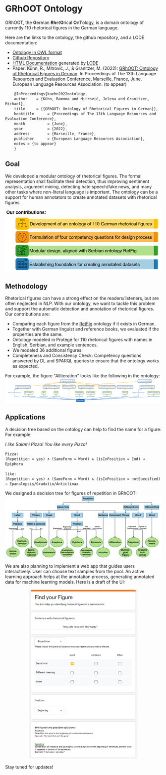 # GRhOOT Ontology

GRhOOT, the **G**erman **Rh**et**O**rical **O**n**T**ology, is a domain ontology of currently 110 rhetorical figures in the German language.

Here are the links to the ontology, the github repository, and a LODE documentation:
* [Ontology in OWL format](https://ramonakuehn.de/grhoot.owl)
* [Github Repository](https://github.com/kuehnram/GRhOOT-Ontology) 
* [HTML Documentation](https://ramonakuehn.de/grhoot_documentation.htm) generated by [LODE](https://essepuntato.it/lode/)<!-- * [Result of OOPS validation](https://ramonakuehn.de/oopsEval.html) -->
* Paper: Kühn, R., Mitrović, J., & Granitzer, M. (2022): [GRhOOT: Ontology of Rhetorical Figures in German](https://ca-roll.github.io/downloads/GRhOOT_Final.pdf). In Proceedings of The 13th Language Resources and Evaluation Conference, Marseille, France, June. European Language Resources Association. (to appear)


```
    @InProceedings{kuehn2022ontology,
    author    = {Kühn, Ramona and Mitrović, Jelena and Granitzer, Michael},
    title     = {{GRhOOT: Ontology of Rhetorical Figures in German}},
    booktitle      = {Proceedings of The 13th Language Resources and Evaluation Conference},
    month          = {June},
    year           = {2022},
    address        = {Marseille, France},
    publisher      = {European Language Resources Association},
    notes = {to appear}
    }
```

## Goal
We developed a modular ontology of rhetorical figures.
The formal representation shall facilitate their detection, thus improving sentiment analysis, argument mining, detecting hate speech/fake news, and many other tasks where non-literal language is important.
The ontology can be a support for human annotators to create annotated datasets with rhetorical figures.

<img width="550" src="/img/websitecontribution.PNG">

## Methodology
Rhetorical figures can have a strong effect on the readers/listeners, but are often neglected in NLP. With our ontology, we want to tackle this problem and support the automatic detection and annotation of rhetorical figures. Our contributions are:

* Comparing each figure from the [RetFig](https://link.springer.com/chapter/10.1007/978-3-642-40585-3_49) ontology if it exists in German.
* Together with German linguist and reference books, we evaluated if the properties are the same.
* Ontology modeled in Protégé for 110 rhetorical figures with names in English, Serbian, and example sentences.
* We modeled 36 additional figures.
* Completeness and Consistency Check: Competency questions answered by DL and SPARQL queries to ensure that the ontology works as expected.

For example, the figure "Alliteration" looks like the following in the ontology:
![Alliteration](/img/AlliterationNeu.PNG)



## Applications
A decision tree based on the ontology can help to find the name for a figure:
For example: 

*I like Salami Pizza! You like every Pizza!*

    Pizza:
    (Repetition = yes) ∧ (SameForm = Word) ∧ (isInPosition = End) → Epiphora

    like:
    (Repetition = yes) ∧ (SameForm = Word) ∧ (isInPosition = notSpecified) 
    → Epanalepsis/Gradatio/Anticlimax

We designed a decision tree for figures of repetition in GRhOOT:
![DecisionTree](/img/DecisionTree.PNG)


We are also planning to implement a web app that guides users interactively. User can choose text samples from the pool. An active learning approach helps at the annotation process, generating annotated data for machine learning models. Here is a draft of the UI:

<p align="center">
  <img width="350" src="/img/Webapp.PNG">
</p>

Stay tuned for updates!

